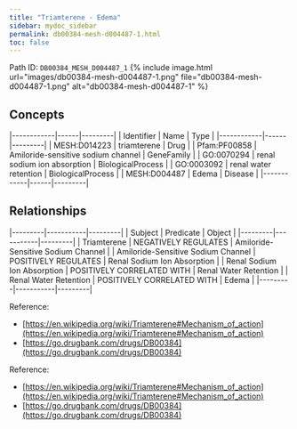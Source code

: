 ```yaml
---
title: "Triamterene - Edema"
sidebar: mydoc_sidebar
permalink: db00384-mesh-d004487-1.html
toc: false 
---
```



Path ID: `DB00384_MESH_D004487_1`
{% include image.html url="images/db00384-mesh-d004487-1.png" file="db00384-mesh-d004487-1.png" alt="db00384-mesh-d004487-1" %}

## Concepts

|------------|------|---------|
| Identifier | Name | Type    |
|------------|------|---------|
| MESH:D014223 | triamterene | Drug |
| Pfam:PF00858 | Amiloride-sensitive sodium channel | GeneFamily |
| GO:0070294 | renal sodium ion absorption | BiologicalProcess |
| GO:0003092 | renal water retention | BiologicalProcess |
| MESH:D004487 | Edema | Disease |
|------------|------|---------|

## Relationships

|---------|-----------|---------|
| Subject | Predicate | Object  |
|---------|-----------|---------|
| Triamterene | NEGATIVELY REGULATES | Amiloride-Sensitive Sodium Channel |
| Amiloride-Sensitive Sodium Channel | POSITIVELY REGULATES | Renal Sodium Ion Absorption |
| Renal Sodium Ion Absorption | POSITIVELY CORRELATED WITH | Renal Water Retention |
| Renal Water Retention | POSITIVELY CORRELATED WITH | Edema |
|---------|-----------|---------|

Reference: 
  - [https://en.wikipedia.org/wiki/Triamterene#Mechanism_of_action](https://en.wikipedia.org/wiki/Triamterene#Mechanism_of_action)
  - [https://go.drugbank.com/drugs/DB00384](https://go.drugbank.com/drugs/DB00384)

Reference: 
  - [https://en.wikipedia.org/wiki/Triamterene#Mechanism_of_action](https://en.wikipedia.org/wiki/Triamterene#Mechanism_of_action)
  - [https://go.drugbank.com/drugs/DB00384](https://go.drugbank.com/drugs/DB00384)

